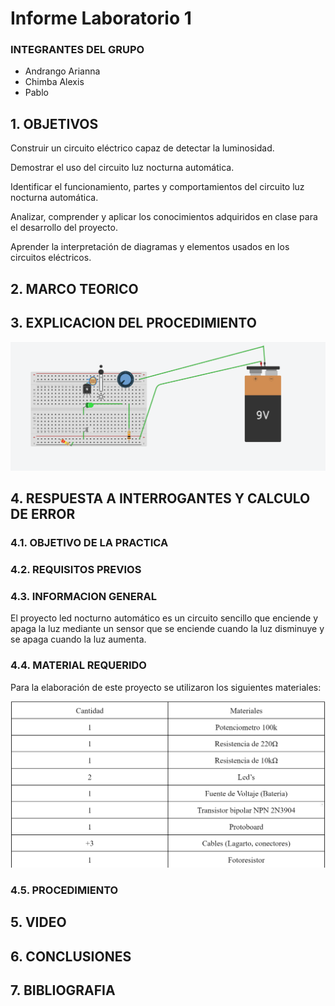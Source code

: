 # Informe Laboratorio 1
### INTEGRANTES DEL GRUPO

- Andrango Arianna
- Chimba Alexis
- Pablo

## 1. OBJETIVOS

Construir un circuito eléctrico capaz de detectar la luminosidad.

Demostrar el uso del circuito luz nocturna automática.

Identificar el funcionamiento, partes y comportamientos del circuito luz nocturna automática. 

Analizar, comprender y aplicar los conocimientos adquiridos en clase para el desarrollo del proyecto.

Aprender la interpretación de diagramas y elementos usados en los circuitos eléctricos.

## 2. MARCO TEORICO

## 3. EXPLICACION DEL PROCEDIMIENTO

![](https://github.com/apchimba/Informe-Laboratorio-1/blob/main/Circuito.png)

## 4. RESPUESTA A INTERROGANTES Y CALCULO DE ERROR



### 4.1. OBJETIVO DE LA PRACTICA

### 4.2. REQUISITOS PREVIOS

### 4.3. INFORMACION GENERAL

El proyecto led nocturno automático es un circuito sencillo que enciende y apaga la luz mediante un sensor que se enciende cuando la luz disminuye y se apaga cuando la luz aumenta.


### 4.4. MATERIAL REQUERIDO

Para la elaboración de este proyecto se utilizaron los siguientes materiales:

![](https://github.com/apchimba/Informe-Laboratorio-1/blob/main/Materiales.png)


### 4.5. PROCEDIMIENTO

## 5. VIDEO

## 6. CONCLUSIONES

## 7. BIBLIOGRAFIA

